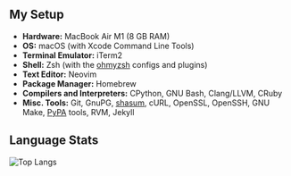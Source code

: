 ## My Setup

* **Hardware:** MacBook Air M1 (8 GB RAM)
* **OS:** macOS (with Xcode Command Line Tools)
* **Terminal Emulator:** iTerm2
* **Shell:** Zsh (with the [ohmyzsh](https://github.com/ohmyzsh/ohmyzsh) configs and plugins)
* **Text Editor:** Neovim
* **Package Manager:** Homebrew
* **Compilers and Interpreters:** CPython, GNU Bash, Clang/LLVM, CRuby
* **Misc. Tools:** Git, GnuPG, [shasum](https://perldoc.perl.org/shasum), cURL, OpenSSL, OpenSSH, GNU Make, [PyPA](https://github.com/pypa) tools, RVM, Jekyll

## Language Stats

![Top Langs](https://github-readme-stats.vercel.app/api/top-langs/?username=joetor5&theme=tokyonight)


<!---
- 👋 Hi, I’m @joetor5
- 👀 I’m interested in ...
- 🌱 I’m currently learning ...
- 💞️ I’m looking to collaborate on ...
- 📫 How to reach me ...
- 😄 Pronouns: ...
- ⚡ Fun fact: ...


joetor5/joetor5 is a ✨ special ✨ repository because its `README.md` (this file) appears on your GitHub profile.
You can click the Preview link to take a look at your changes.
--->
